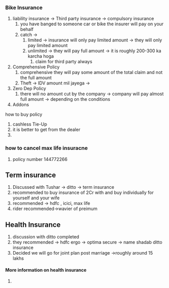 



### Bike Insurance 
1. liability insurance -> Third party insurance -> compulsory insurance 
	1. you have banged to someone car or bike the insurer will pay on your behalf
	2. catch -> 
		1. limited -> insurance will only pay limited amount -> they will only pay limited amount 
		2. unlimited -> they will pay full amount -> it is roughly 200-300 ka karcha hoga
			1. claim for third party always
2. Comprehensive Policy 
	1. comprehensive they will pay some amount of the total claim and not the full amount 
	2. Theft -> IDV amount mil jayega -> 
3. Zero Dep Policy
	1. there will no amount cut by the company -> company will pay almost full amount -> depending on the conditions 
4. Addons 


how to buy policy 
1. cashless Tie-Up 
2. it is better to get from the dealer 
3. 



### how to cancel max life insuracne 
1. policy number 
144772266

## Term insurance 
1. Discussed with Tushar -> ditto -> term insurance 
2. recommended to buy insurance of 2Cr with and buy individually for yourself and your wife
3. recommended -> hdfc , icici, max life 
4. rider recommended->wavier of preimum 

## Health Insurance 
1. discussion with ditto completed 
2. they recommended -> hdfc ergo -> optima secure -> name shadab ditto insurance 
3. Decided we will go for joint plan post marriage ->roughly around 15 lakhs




#### More information on health insurance 
1. 